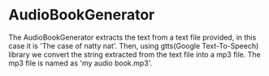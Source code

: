 # AudioBookGenerator

The AudioBookGenerator extracts the text from a text file provided, in this case it is 'The case of natty nat'. Then, using gtts(Google Text-To-Speech) library we convert the string extracted from the text file into a mp3 file. The mp3 file is named as 'my audio book.mp3'.  
